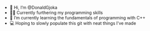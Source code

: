 - 👋 Hi, I’m @DonaldGjoka
- 👨‍💻 Currently furthering my programming skills
- 🌱 I’m currently learning the fundamentals of programming with C++
- 💻 Hoping to slowly populate this git with neat things I've made


<!---
DonaldGjoka/DonaldGjoka is a ✨ special ✨ repository because its `README.md` (this file) appears on your GitHub profile.
You can click the Preview link to take a look at your changes.
--->
